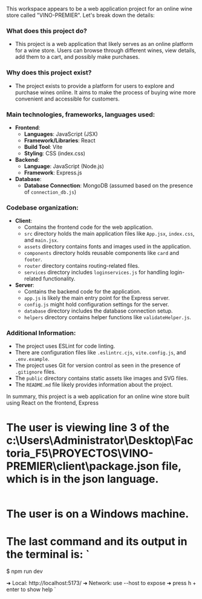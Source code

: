 This workspace appears to be a web application project for an online wine store called "VINO-PREMIER". Let's break down the details:

### What does this project do?
- This project is a web application that likely serves as an online platform for a wine store. Users can browse through different wines, view details, add them to a cart, and possibly make purchases.

### Why does this project exist?
- The project exists to provide a platform for users to explore and purchase wines online. It aims to make the process of buying wine more convenient and accessible for customers.

### Main technologies, frameworks, languages used:
- **Frontend**:
  - **Languages**: JavaScript (JSX)
  - **Framework/Libraries**: React
  - **Build Tool**: Vite
  - **Styling**: CSS (index.css)
- **Backend**:
  - **Language**: JavaScript (Node.js)
  - **Framework**: Express.js
- **Database**:
  - **Database Connection**: MongoDB (assumed based on the presence of `connection_db.js`)

### Codebase organization:
- **Client**:
  - Contains the frontend code for the web application.
  - `src` directory holds the main application files like `App.jsx`, `index.css`, and `main.jsx`.
  - `assets` directory contains fonts and images used in the application.
  - `components` directory holds reusable components like `card` and `footer`.
  - `router` directory contains routing-related files.
  - `services` directory includes `loginservices.js` for handling login-related functionality.
- **Server**:
  - Contains the backend code for the application.
  - `app.js` is likely the main entry point for the Express server.
  - `config.js` might hold configuration settings for the server.
  - `database` directory includes the database connection setup.
  - `helpers` directory contains helper functions like `validateHelper.js`.

### Additional Information:
- The project uses ESLint for code linting.
- There are configuration files like `.eslintrc.cjs`, `vite.config.js`, and `.env.example`.
- The project uses Git for version control as seen in the presence of `.gitignore` files.
- The `public` directory contains static assets like images and SVG files.
- The `README.md` file likely provides information about the project.

In summary, this project is a web application for an online wine store built using React on the frontend, Express
# The user is viewing line 3 of the c:\Users\Administrator\Desktop\Factoria_F5\PROYECTOS\VINO-PREMIER\client\package.json file, which is in the json language.

```

```



# The user is on a Windows machine.

# The last command and its output in the terminal is: `
$ npm run dev



  ➜  Local:   http://localhost:5173/
  ➜  Network: use --host to expose
  ➜  press h + enter to show help
`


